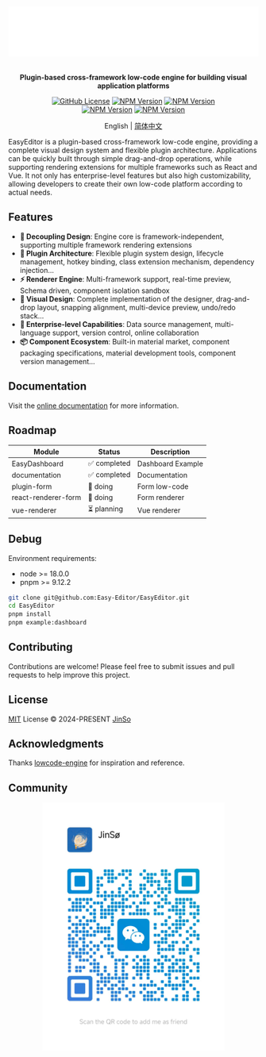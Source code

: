 <div align="center">

<img src=".github/assets/banner-dark.svg" height="100" alt="logo" />

<br />
<br />

<b>Plugin-based cross-framework low-code engine for building visual application platforms</b>

[![GitHub License](https://img.shields.io/github/license/Easy-Editor/EasyEditor)](./LICENSE)
[![NPM Version](https://img.shields.io/npm/v/%40easy-editor%2Fcore?label=%40easy-editor%2Fcore&color=%230a7cbd)](https://www.npmjs.com/package/@easy-editor/core)
[![NPM Version](https://img.shields.io/npm/v/%40easy-editor%2Freact-renderer?label=%40easy-editor%2Freact-renderer&color=%230a7cbd)](https://www.npmjs.com/package/@easy-editor/react-renderer)
<br/>
[![NPM Version](https://img.shields.io/npm/v/%40easy-editor%2Fplugin-dashboard?label=%40easy-editor%2Fplugin-dashboard&color=%230a7cbd)](https://www.npmjs.com/package/@easy-editor/plugin-dashboard)
[![NPM Version](https://img.shields.io/npm/v/%40easy-editor%2Freact-renderer-dashboard?label=%40easy-editor%2Freact-renderer-dashboard&color=%230a7cbd)](https://www.npmjs.com/package/@easy-editor/react-renderer-dashboard)

English | [简体中文](./README-zh_CN.md)

</div>

EasyEditor is a plugin-based cross-framework low-code engine, providing a complete visual design system and flexible plugin architecture. Applications can be quickly built through simple drag-and-drop operations, while supporting rendering extensions for multiple frameworks such as React and Vue. It not only has enterprise-level features but also high customizability, allowing developers to create their own low-code platform according to actual needs.

## Features

- **🔌 Decoupling Design**: Engine core is framework-independent, supporting multiple framework rendering extensions
- **🧩 Plugin Architecture**: Flexible plugin system design, lifecycle management, hotkey binding, class extension mechanism, dependency injection...
- **⚡ Renderer Engine**: Multi-framework support, real-time preview, Schema driven, component isolation sandbox
- **🎨 Visual Design**: Complete implementation of the designer, drag-and-drop layout, snapping alignment, multi-device preview, undo/redo stack...
- **🏢 Enterprise-level Capabilities**: Data source management, multi-language support, version control, online collaboration
- **📦 Component Ecosystem**: Built-in material market, component packaging specifications, material development tools, component version management...

## Documentation

Visit the [online documentation](https://easyeditor.dev/) for more information.

## Roadmap

| Module | Status | Description |
| --- | --- | --- |
| EasyDashboard | ✅ completed | Dashboard Example |
| documentation | ✅ completed | Documentation |
| plugin-form | 🚧 doing | Form low-code |
| react-renderer-form | 🚧 doing | Form renderer |
| vue-renderer | ⏳ planning | Vue renderer |

## Debug

Environment requirements:
- node >= 18.0.0
- pnpm >= 9.12.2

```bash
git clone git@github.com:Easy-Editor/EasyEditor.git
cd EasyEditor
pnpm install
pnpm example:dashboard
```

## Contributing

Contributions are welcome! Please feel free to submit issues and pull requests to help improve this project.

## License

[MIT](./LICENSE) License &copy; 2024-PRESENT [JinSo](https://github.com/JinSooo)

## Acknowledgments

Thanks [lowcode-engine](https://github.com/alibaba/lowcode-engine) for inspiration and reference.

## Community

<div align="center">
  <img src=".github/assets/wechat_self.jpg" height="500" alt="logo" />
</div>
